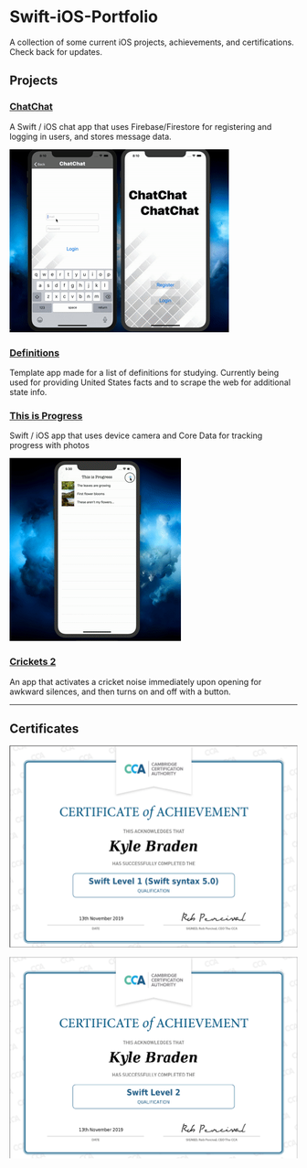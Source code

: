 # Swift-iOS-Portfolio
A collection of some current iOS projects, achievements, and certifications. 
Check back for updates.



## Projects

### [ChatChat](https://github.com/brickatyourfeet/ChatChat)
A Swift / iOS chat app that uses Firebase/Firestore for registering and logging in users, and stores message data.

![ChatChat demo gif](https://github.com/brickatyourfeet/Swift-iOS-Portfolio/blob/master/chatchat-demo-small-low-quality.gif)


### [Definitions](https://github.com/brickatyourfeet/definitions)
Template app made for a list of definitions for studying.
Currently being used for providing United States facts and to scrape the web for additional state info.


### [This is Progress](https://github.com/brickatyourfeet/this-is-progress)
Swift / iOS app that uses device camera and Core Data for tracking progress with photos

![Progress demo gif](https://github.com/brickatyourfeet/Swift-iOS-Portfolio/blob/master/progress-quick-demo-small.gif)


### [Crickets 2](https://github.com/brickatyourfeet/crickets-2)
An app that activates a cricket noise immediately upon opening for awkward silences, and then turns on and off with a button.


---------------

## Certificates

![Swift Level 1 Certification](https://github.com/brickatyourfeet/Swift-iOS-Portfolio/blob/master/KBraden-Swift5-lvl1-cert.png)

![Swift Level 2 Certification](https://github.com/brickatyourfeet/Swift-iOS-Portfolio/blob/master/KBraden-Swift5-lvl2-cert.png)
